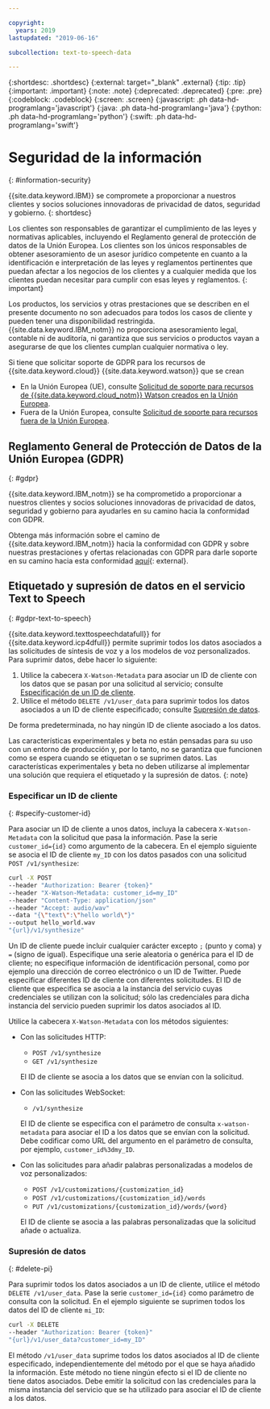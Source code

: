 ```yaml
---

copyright:
  years: 2019
lastupdated: "2019-06-16"

subcollection: text-to-speech-data

---
```


{:shortdesc: .shortdesc}
{:external: target="_blank" .external}
{:tip: .tip}
{:important: .important}
{:note: .note}
{:deprecated: .deprecated}
{:pre: .pre}
{:codeblock: .codeblock}
{:screen: .screen}
{:javascript: .ph data-hd-programlang='javascript'}
{:java: .ph data-hd-programlang='java'}
{:python: .ph data-hd-programlang='python'}
{:swift: .ph data-hd-programlang='swift'}

# Seguridad de la información
{: #information-security}

{{site.data.keyword.IBM}} se compromete a proporcionar a nuestros clientes y socios soluciones innovadoras de privacidad de datos, seguridad y gobierno.
{: shortdesc}

Los clientes son responsables de garantizar el cumplimiento de las leyes y normativas aplicables, incluyendo el Reglamento general de protección de datos de la Unión Europea. Los clientes son los únicos responsables de obtener asesoramiento de un asesor jurídico competente en cuanto a la identificación e interpretación de las leyes y reglamentos pertinentes que puedan afectar a los negocios de los clientes y a cualquier medida que los clientes puedan necesitar para cumplir con esas leyes y reglamentos.
{: important}

Los productos, los servicios y otras prestaciones que se describen en el presente documento no son adecuados para todos los casos de cliente y pueden tener una disponibilidad restringida. {{site.data.keyword.IBM_notm}} no
proporciona asesoramiento legal, contable ni de auditoría, ni garantiza que sus servicios o productos
vayan a asegurarse de que los clientes cumplan cualquier normativa o ley.

Si tiene que solicitar soporte de GDPR para los recursos de {{site.data.keyword.cloud}} {{site.data.keyword.watson}} que se crean

-   En la Unión Europea (UE), consulte [Solicitud de soporte para recursos de {{site.data.keyword.cloud_notm}} Watson creados en la Unión Europea](/docs/services/watson?topic=watson-gdpr-sar#request-EU).
-   Fuera de la Unión Europea, consulte [Solicitud de soporte para recursos fuera de la Unión Europea](/docs/services/watson?topic=watson-gdpr-sar#request-non-EU).

## Reglamento General de Protección de Datos de la Unión Europea (GDPR)
{: #gdpr}

{{site.data.keyword.IBM_notm}} se ha comprometido a proporcionar a nuestros clientes y socios soluciones innovadoras de privacidad de datos, seguridad y gobierno para ayudarles en su camino hacia la conformidad con GDPR.

Obtenga más información sobre el camino de {{site.data.keyword.IBM_notm}} hacia la conformidad con GDPR y sobre nuestras prestaciones y ofertas relacionadas con GDPR para darle soporte en su camino hacia esta conformidad [aquí](http://www.ibm.com/gdpr){: external}.

## Etiquetado y supresión de datos en el servicio Text to Speech
{: #gdpr-text-to-speech}

{{site.data.keyword.texttospeechdatafull}} for {{site.data.keyword.icp4dfull}} permite suprimir todos los datos asociados a las solicitudes de síntesis de voz y a los modelos de voz personalizados. Para suprimir datos, debe hacer lo siguiente:

1.  Utilice la cabecera `X-Watson-Metadata` para asociar un ID de cliente con los datos que se pasan por una solicitud al servicio; consulte [Especificación de un ID de cliente](#specify-customer-id).
1.  Utilice el método `DELETE /v1/user_data` para suprimir todos los datos asociados a un ID de cliente especificado; consulte [Supresión de datos](#delete-pi).

De forma predeterminada, no hay ningún ID de cliente asociado a los datos.

Las características experimentales y beta no están pensadas para su uso con un entorno de producción y, por lo tanto, no se garantiza que funcionen como se espera cuando se etiquetan o se suprimen datos. Las características experimentales y beta no deben utilizarse al implementar una solución que requiera el etiquetado y la supresión de datos.
{: note}

### Especificar un ID de cliente
{: #specify-customer-id}

Para asociar un ID de cliente a unos datos, incluya la cabecera `X-Watson-Metadata` con la solicitud que pasa la información. Pase la serie `customer_id={id}` como argumento de la cabecera. En el ejemplo siguiente se asocia el ID de cliente `my_ID` con los datos pasados con una solicitud `POST /v1/synthesize`:

```bash
curl -X POST
--header "Authorization: Bearer {token}"
--header "X-Watson-Metadata: customer_id=my_ID"
--header "Content-Type: application/json"
--header "Accept: audio/wav"
--data "{\"text\":\"hello world\"}"
--output hello_world.wav
"{url}/v1/synthesize"
```

Un ID de cliente puede incluir cualquier carácter excepto `;` (punto y coma) y `=` (signo de igual). Especifique una serie aleatoria o genérica para el ID de cliente; no especifique información de identificación personal, como por ejemplo una dirección de correo electrónico o un ID de Twitter. Puede especificar diferentes ID de cliente con diferentes solicitudes. El ID de cliente que especifica se asocia a la instancia del servicio cuyas credenciales se utilizan con la solicitud; sólo las credenciales para dicha instancia del servicio pueden suprimir los datos asociados al ID.

Utilice la cabecera `X-Watson-Metadata` con los métodos siguientes:

-   Con las solicitudes HTTP:
    -   `POST /v1/synthesize`
    -   `GET /v1/synthesize`

    El ID de cliente se asocia a los datos que se envían con la solicitud.

-   Con las solicitudes WebSocket:
    -   `/v1/synthesize`

    El ID de cliente se especifica con el parámetro de consulta `x-watson-metadata` para asociar el ID a los datos que se envían con la solicitud. Debe codificar como URL del argumento en el parámetro de consulta, por ejemplo, `customer_id%3dmy_ID`.

-   Con las solicitudes para añadir palabras personalizadas a modelos de voz personalizados:
    -   `POST /v1/customizations/{customization_id}`
    -   `POST /v1/customizations/{customization_id}/words`
    -   `PUT /v1/customizations/{customization_id}/words/{word}`

    El ID de cliente se asocia a las palabras personalizadas que la solicitud añade o actualiza.

### Supresión de datos
{: #delete-pi}

Para suprimir todos los datos asociados a un ID de cliente, utilice el método `DELETE /v1/user_data`. Pase la serie `customer_id={id}` como parámetro de consulta con la solicitud. En el ejemplo siguiente se suprimen todos los datos del ID de cliente `mi_ID`:

```bash
curl -X DELETE
--header "Authorization: Bearer {token}"
"{url}/v1/user_data?customer_id=my_ID"
```

El método `/v1/user_data` suprime todos los datos asociados al ID de cliente especificado, independientemente del método por el que se haya añadido la información. Este método no tiene ningún efecto si el ID de cliente no tiene datos asociados. Debe emitir la solicitud con las credenciales para la misma instancia del servicio que se ha utilizado para asociar el ID de cliente a los datos.
